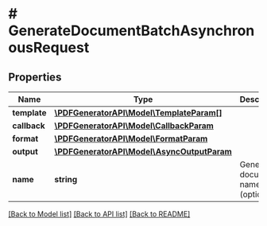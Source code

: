 # # GenerateDocumentBatchAsynchronousRequest

## Properties

Name | Type | Description | Notes
------------ | ------------- | ------------- | -------------
**template** | [**\PDFGeneratorAPI\Model\TemplateParam[]**](TemplateParam.md) |  | [optional]
**callback** | [**\PDFGeneratorAPI\Model\CallbackParam**](CallbackParam.md) |  | [optional]
**format** | [**\PDFGeneratorAPI\Model\FormatParam**](FormatParam.md) |  | [optional]
**output** | [**\PDFGeneratorAPI\Model\AsyncOutputParam**](AsyncOutputParam.md) |  | [optional]
**name** | **string** | Generated document name (optional) | [optional] [default to '']

[[Back to Model list]](../../README.md#models) [[Back to API list]](../../README.md#endpoints) [[Back to README]](../../README.md)
